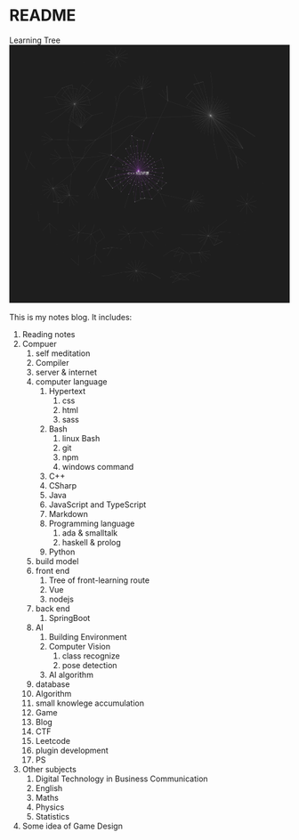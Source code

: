 # README

Learning Tree
![](2022-09-17-04-44-58.png)

This is my notes blog. It includes:

1. Reading notes
2. Compuer
    1. self meditation
    2. Compiler
    3. server & internet
    4. computer language
        1. Hypertext
           1. css
           2. html
           3. sass
        2. Bash
           1. linux Bash
           2. git
           3. npm
           4. windows command
        3. C++
        4. CSharp
        5. Java
        6. JavaScript and TypeScript
        7. Markdown
        8. Programming language
           1. ada & smalltalk
           2. haskell & prolog
        9. Python
    5. build model
    6. front end
       1. Tree of front-learning route
       2. Vue
       3. nodejs
    7. back end
       1. SpringBoot
    8. AI
       1. Building Environment
       2. Computer Vision
          1. class recognize
          2. pose detection
       3. AI algorithm
    9.  database
    10. Algorithm
    11. small knowlege accumulation
    12. Game
    13. Blog
    14. CTF
    15. Leetcode
    16. plugin development
    17. PS
3.  Other subjects
    1.  Digital Technology in Business Communication
    2.  English
    3.  Maths
    4.  Physics
    5.  Statistics
4. Some idea of Game Design